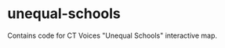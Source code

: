 unequal-schools
============================
Contains code for CT Voices "Unequal Schools" interactive map.
